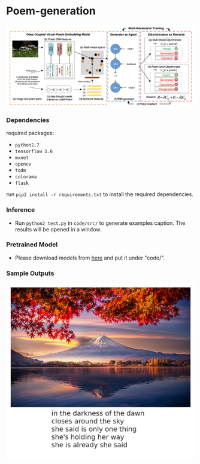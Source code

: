 # Poem-generation

<img src="framework.png"/>

### Dependencies

required packages: 

- `python2.7`
- `tensorflow 1.6`
- `mxnet`
- `opencv`
- `tqdm`
- `colorama`
- `flask`

run `pip2 install -r requirements.txt` to install the required dependencies.


### Inference
- Run `python2 test.py` in `code/src/` to generate examples caption. The results will be opened in a window.


### Pretrained Model
- Please download models from [here](https://1drv.ms/u/s!AkLgJBAHL_VFgSyyfpeGyGFZux56) and put it under "code/".

### Sample Outputs

<img src="sample_output.jpg"/>
